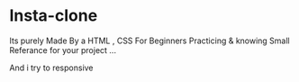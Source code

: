 # Insta-clone
Its purely Made By a HTML , CSS For Beginners Practicing &amp; knowing Small Referance for your project ...  

And i try to responsive
